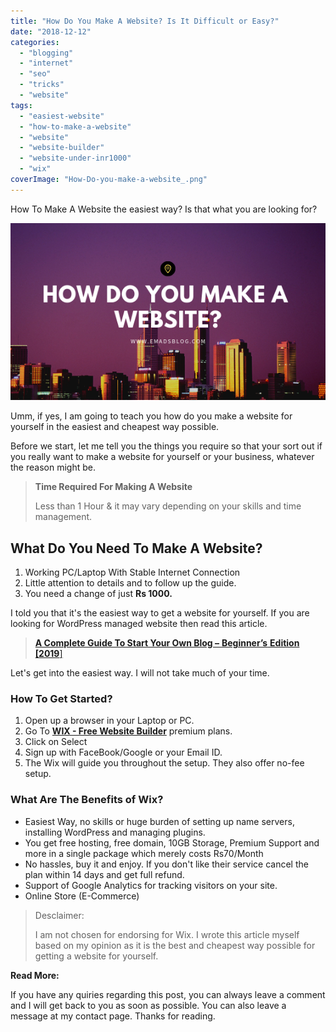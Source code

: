 ```yaml
---
title: "How Do You Make A Website? Is It Difficult or Easy?"
date: "2018-12-12"
categories: 
  - "blogging"
  - "internet"
  - "seo"
  - "tricks"
  - "website"
tags: 
  - "easiest-website"
  - "how-to-make-a-website"
  - "website"
  - "website-builder"
  - "website-under-inr1000"
  - "wix"
coverImage: "How-Do-you-make-a-website_.png"
---
```


How To Make A Website the easiest way? Is that what you are looking for?

![How Do You Make A Website? Easiest Way on Emad's Blog](images/How-Do-you-make-a-website_.png)

Umm, if yes, I am going to teach you how do you make a website for yourself in the easiest and cheapest way possible.

Before we start, let me tell you the things you require so that your sort out if you really want to make a website for yourself or your business, whatever the reason might be.

> **Time Required For Making A Website**
> 
> Less than 1 Hour & it may vary depending on your skills and time management.

## What Do You Need To Make A Website?

1. Working PC/Laptop With Stable Internet Connection
2. Little attention to details and to follow up the guide.
3. You need a change of just **Rs 1000.**

I told you that it's the easiest way to get a website for yourself. If you are looking for WordPress managed website then read this article.

> [**A Complete Guide To Start Your Own Blog –** **Beginner’s** **Edition \[2019**\]](https://sastaeinstein.com/2018/12/beginners-guide-to-start-a-blog.html)

Let's get into the easiest way. I will not take much of your time.

### How To Get Started?

1. Open up a browser in your Laptop or PC.
2. Go To **[WIX - Free Website Builder](https://www.wix.com/upgrade/website)** premium plans.
3. Click on Select
4. Sign up with FaceBook/Google or your Email ID.
5. The Wix will guide you throughout the setup. They also offer no-fee setup.

### What Are The Benefits of Wix?

- Easiest Way, no skills or huge burden of setting up name servers, installing WordPress and managing plugins.
- You get free hosting, free domain, 10GB Storage, Premium Support and more in a single package which merely costs Rs70/Month
- No hassles, buy it and enjoy. If you don't like their service cancel the plan within 14 days and get full refund.
- Support of Google Analytics for tracking visitors on your site.
- Online Store (E-Commerce)

> Desclaimer:
> 
> I am not chosen for endorsing for Wix. I wrote this article myself based on my opinion as it is the best and cheapest way possible for getting a website for yourself.

**Read More:**

If you have any quiries regarding this post, you can always leave a comment and I will get back to you as soon as possible. You can also leave a message at my contact page. Thanks for reading.
